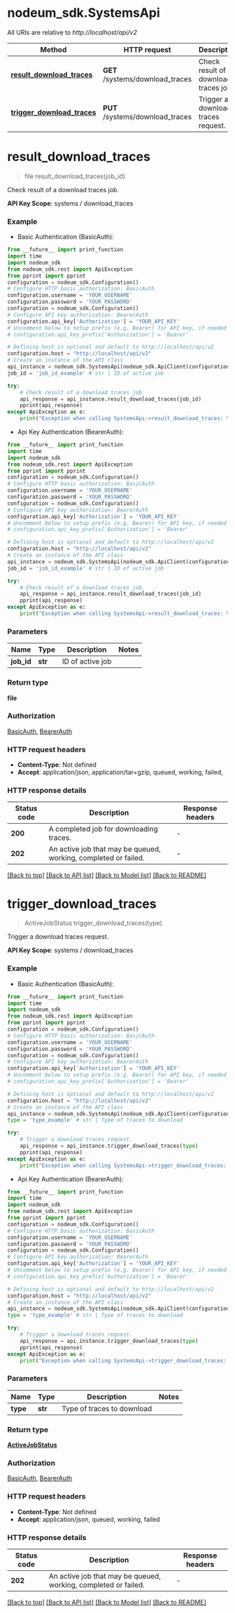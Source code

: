 # nodeum_sdk.SystemsApi

All URIs are relative to *http://localhost/api/v2*

Method | HTTP request | Description
------------- | ------------- | -------------
[**result_download_traces**](SystemsApi.md#result_download_traces) | **GET** /systems/download_traces | Check result of a download traces job.
[**trigger_download_traces**](SystemsApi.md#trigger_download_traces) | **PUT** /systems/download_traces | Trigger a download traces request.


# **result_download_traces**
> file result_download_traces(job_id)

Check result of a download traces job.

**API Key Scope**: systems / download_traces

### Example

* Basic Authentication (BasicAuth):
```python
from __future__ import print_function
import time
import nodeum_sdk
from nodeum_sdk.rest import ApiException
from pprint import pprint
configuration = nodeum_sdk.Configuration()
# Configure HTTP basic authorization: BasicAuth
configuration.username = 'YOUR_USERNAME'
configuration.password = 'YOUR_PASSWORD'
configuration = nodeum_sdk.Configuration()
# Configure API key authorization: BearerAuth
configuration.api_key['Authorization'] = 'YOUR_API_KEY'
# Uncomment below to setup prefix (e.g. Bearer) for API key, if needed
# configuration.api_key_prefix['Authorization'] = 'Bearer'

# Defining host is optional and default to http://localhost/api/v2
configuration.host = "http://localhost/api/v2"
# Create an instance of the API class
api_instance = nodeum_sdk.SystemsApi(nodeum_sdk.ApiClient(configuration))
job_id = 'job_id_example' # str | ID of active job

try:
    # Check result of a download traces job.
    api_response = api_instance.result_download_traces(job_id)
    pprint(api_response)
except ApiException as e:
    print("Exception when calling SystemsApi->result_download_traces: %s\n" % e)
```

* Api Key Authentication (BearerAuth):
```python
from __future__ import print_function
import time
import nodeum_sdk
from nodeum_sdk.rest import ApiException
from pprint import pprint
configuration = nodeum_sdk.Configuration()
# Configure HTTP basic authorization: BasicAuth
configuration.username = 'YOUR_USERNAME'
configuration.password = 'YOUR_PASSWORD'
configuration = nodeum_sdk.Configuration()
# Configure API key authorization: BearerAuth
configuration.api_key['Authorization'] = 'YOUR_API_KEY'
# Uncomment below to setup prefix (e.g. Bearer) for API key, if needed
# configuration.api_key_prefix['Authorization'] = 'Bearer'

# Defining host is optional and default to http://localhost/api/v2
configuration.host = "http://localhost/api/v2"
# Create an instance of the API class
api_instance = nodeum_sdk.SystemsApi(nodeum_sdk.ApiClient(configuration))
job_id = 'job_id_example' # str | ID of active job

try:
    # Check result of a download traces job.
    api_response = api_instance.result_download_traces(job_id)
    pprint(api_response)
except ApiException as e:
    print("Exception when calling SystemsApi->result_download_traces: %s\n" % e)
```

### Parameters

Name | Type | Description  | Notes
------------- | ------------- | ------------- | -------------
 **job_id** | **str**| ID of active job | 

### Return type

**file**

### Authorization

[BasicAuth](../README.md#BasicAuth), [BearerAuth](../README.md#BearerAuth)

### HTTP request headers

 - **Content-Type**: Not defined
 - **Accept**: application/json, application/tar+gzip, queued, working, failed, 

### HTTP response details
| Status code | Description | Response headers |
|-------------|-------------|------------------|
**200** | A completed job for downloading traces. |  -  |
**202** | An active job that may be queued, working, completed or failed. |  -  |

[[Back to top]](#) [[Back to API list]](../README.md#documentation-for-api-endpoints) [[Back to Model list]](../README.md#documentation-for-models) [[Back to README]](../README.md)

# **trigger_download_traces**
> ActiveJobStatus trigger_download_traces(type)

Trigger a download traces request.

**API Key Scope**: systems / download_traces

### Example

* Basic Authentication (BasicAuth):
```python
from __future__ import print_function
import time
import nodeum_sdk
from nodeum_sdk.rest import ApiException
from pprint import pprint
configuration = nodeum_sdk.Configuration()
# Configure HTTP basic authorization: BasicAuth
configuration.username = 'YOUR_USERNAME'
configuration.password = 'YOUR_PASSWORD'
configuration = nodeum_sdk.Configuration()
# Configure API key authorization: BearerAuth
configuration.api_key['Authorization'] = 'YOUR_API_KEY'
# Uncomment below to setup prefix (e.g. Bearer) for API key, if needed
# configuration.api_key_prefix['Authorization'] = 'Bearer'

# Defining host is optional and default to http://localhost/api/v2
configuration.host = "http://localhost/api/v2"
# Create an instance of the API class
api_instance = nodeum_sdk.SystemsApi(nodeum_sdk.ApiClient(configuration))
type = 'type_example' # str | Type of traces to download

try:
    # Trigger a download traces request.
    api_response = api_instance.trigger_download_traces(type)
    pprint(api_response)
except ApiException as e:
    print("Exception when calling SystemsApi->trigger_download_traces: %s\n" % e)
```

* Api Key Authentication (BearerAuth):
```python
from __future__ import print_function
import time
import nodeum_sdk
from nodeum_sdk.rest import ApiException
from pprint import pprint
configuration = nodeum_sdk.Configuration()
# Configure HTTP basic authorization: BasicAuth
configuration.username = 'YOUR_USERNAME'
configuration.password = 'YOUR_PASSWORD'
configuration = nodeum_sdk.Configuration()
# Configure API key authorization: BearerAuth
configuration.api_key['Authorization'] = 'YOUR_API_KEY'
# Uncomment below to setup prefix (e.g. Bearer) for API key, if needed
# configuration.api_key_prefix['Authorization'] = 'Bearer'

# Defining host is optional and default to http://localhost/api/v2
configuration.host = "http://localhost/api/v2"
# Create an instance of the API class
api_instance = nodeum_sdk.SystemsApi(nodeum_sdk.ApiClient(configuration))
type = 'type_example' # str | Type of traces to download

try:
    # Trigger a download traces request.
    api_response = api_instance.trigger_download_traces(type)
    pprint(api_response)
except ApiException as e:
    print("Exception when calling SystemsApi->trigger_download_traces: %s\n" % e)
```

### Parameters

Name | Type | Description  | Notes
------------- | ------------- | ------------- | -------------
 **type** | **str**| Type of traces to download | 

### Return type

[**ActiveJobStatus**](ActiveJobStatus.md)

### Authorization

[BasicAuth](../README.md#BasicAuth), [BearerAuth](../README.md#BearerAuth)

### HTTP request headers

 - **Content-Type**: Not defined
 - **Accept**: application/json, queued, working, failed

### HTTP response details
| Status code | Description | Response headers |
|-------------|-------------|------------------|
**202** | An active job that may be queued, working, completed or failed. |  -  |

[[Back to top]](#) [[Back to API list]](../README.md#documentation-for-api-endpoints) [[Back to Model list]](../README.md#documentation-for-models) [[Back to README]](../README.md)

